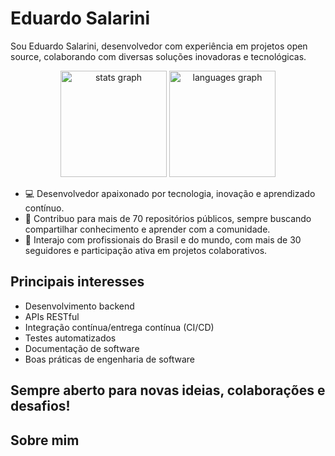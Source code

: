 
# Eduardo Salarini
Sou Eduardo Salarini, desenvolvedor com experiência em projetos open source, colaborando com diversas soluções inovadoras e tecnológicas.
<br clear="both">

<div align="center">
  <img src="https://github-readme-stats.vercel.app/api?username=salarini-e&hide_title=false&hide_rank=false&show_icons=true&include_all_commits=false&count_private=true&disable_animations=false&theme=dark&locale=pt-br&hide_border=false&order=1" height="170" alt="stats graph"  />
  <img src="https://github-readme-stats.vercel.app/api/top-langs?username=salarini-e&locale=pt-br&hide_title=false&layout=compact&card_width=320&langs_count=6&theme=dark&hide_border=false&order=2" height="170" alt="languages graph"  />
</div>

- 💻 Desenvolvedor apaixonado por tecnologia, inovação e aprendizado contínuo.
- 🚀 Contribuo para mais de 70 repositórios públicos, sempre buscando compartilhar conhecimento e aprender com a comunidade.
- 👥 Interajo com profissionais do Brasil e do mundo, com mais de 30 seguidores e participação ativa em projetos colaborativos.

## Principais interesses

- Desenvolvimento backend
- APIs RESTful
- Integração contínua/entrega contínua (CI/CD)
- Testes automatizados
- Documentação de software
- Boas práticas de engenharia de software

Sempre aberto para novas ideias, colaborações e desafios!
---
###


## Sobre mim

